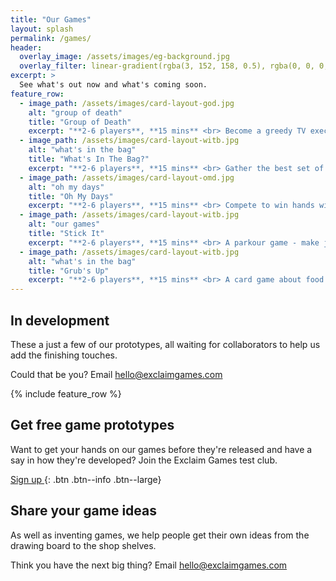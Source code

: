 ```yaml
---
title: "Our Games"
layout: splash
permalink: /games/
header:
  overlay_image: /assets/images/eg-background.jpg
  overlay_filter: linear-gradient(rgba(3, 152, 158, 0.5), rgba(0, 0, 0, 0.5))
excerpt: >
  See what's out now and what's coming soon.
feature_row:
  - image_path: /assets/images/card-layout-god.jpg
    alt: "group of death"
    title: "Group of Death"
    excerpt: "**2-6 players**, **15 mins** <br> Become a greedy TV exec, fighting to manipulate a football tournament draw so you get to show the biggest games."
  - image_path: /assets/images/card-layout-witb.jpg
    alt: "what's in the bag"
    title: "What's In The Bag?"
    excerpt: "**2-6 players**, **15 mins** <br> Gather the best set of golf clubs before the other players do. A hand building game with plenty of power-ups and penalties."
  - image_path: /assets/images/card-layout-omd.jpg
    alt: "oh my days"
    title: "Oh My Days"
    excerpt: "**2-6 players**, **15 mins** <br> Compete to win hands with cards based on days of the year. A strategic trick taking game with a unique blackjack-style twist."
  - image_path: /assets/images/card-layout-witb.jpg
    alt: "our games"
    title: "Stick It"
    excerpt: "**2-6 players**, **15 mins** <br> A parkour game - make jumps, stick landings and impress your pals."
  - image_path: /assets/images/card-layout-witb.jpg
    alt: "what's in the bag"
    title: "Grub's Up"
    excerpt: "**2-6 players**, **15 mins** <br> A card game about food reating recipe cards and ingredients."
---
```


## In development

These a just a few of our prototypes, all waiting for collaborators to help us add the finishing touches.

Could that be you? Email [hello@exclaimgames.com](mailto:hello@exclaimgames.com)

{% include feature_row %}

## Get free game prototypes

Want to get your hands on our games before they're released and have a say in how they're developed? Join the Exclaim Games test club.

[Sign up <i class="fa fa-angle-right"></i>](https://exclaimgames.beehiiv.com/subscribe){: .btn .btn--info .btn--large}

## Share your game ideas

As well as inventing games, we help people get their own ideas from the drawing board to the shop shelves.

Think you have the next big thing? Email [hello@exclaimgames.com](mailto:hello@exclaimgames.com)
